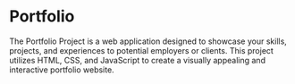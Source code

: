 # Portfolio
The Portfolio Project is a web application designed to showcase your skills, projects, and experiences to potential employers or clients. This project utilizes HTML, CSS, and JavaScript to create a visually appealing and interactive portfolio website.
